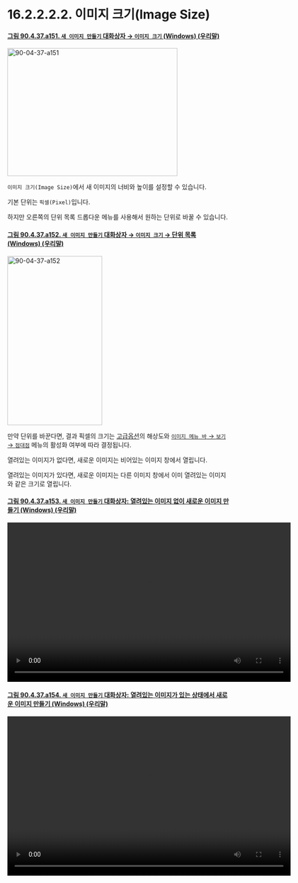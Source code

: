 # 16.2.2.2.2. 이미지 크기(Image Size)

<a id="90-04-37-a151"></a>

#### [그림 90.4.37.a151. `새 이미지 만들기` 대화상자 → `이미지 크기` (Windows) (우리말)](./90-04-0037-create_a_new_image.md#90-04-37-a151s)
<img width="384" height="289" alt="90-04-37-a151" src="https://github.com/user-attachments/assets/1526bd1a-d9ee-4c60-ab3a-fe1de62486d0" />

`이미지 크기(Image Size)`에서 새 이미지의 너비와 높이를 설정할 수 있습니다.

기본 단위는 `픽셀(Pixel)`입니다.

하지만 오른쪽의 단위 목록 드롭다운 메뉴를 사용해서 원하는 단위로 바꿀 수 있습니다.

<a id="90-04-37-a152"></a>

#### [그림 90.4.37.a152. `새 이미지 만들기` 대화상자 → `이미지 크기` → 단위 목록 (Windows) (우리말)](./90-04-0037-create_a_new_image.md#90-04-37-a152)
<img width="214" height="382" alt="90-04-37-a152" src="https://github.com/user-attachments/assets/bb4f67f7-7cc3-45b5-9219-cef0043563ca" />

만약 단위를 바꾼다면, 결과 픽셀의 크기는 [고급옵션](./16-02-02-03-00-advanced_options.md)의 해상도와 [`이미지 메뉴 바` → `보기` → `점대점`](./19-glossaryx-dot_for_dot.md) 메뉴의 활성화 여부에 따라 결정됩니다.

열려있는 이미지가 없다면, 새로운 이미지는 비어있는 이미지 창에서 열립니다.

열려있는 이미지가 있다면, 새로운 이미지는 다른 이미지 창에서 이미 열려있는 이미지와 같은 크기로 열립니다.

<a id="90-04-37-a153"></a>

#### [그림 90.4.37.a153. `새 이미지 만들기` 대화상자: 열려있는 이미지 없이 새로운 이미지 만들기 (Windows) (우리말)](./90-04-0037-create_a_new_image.md#90-04-37-a153)
<video controls="controls" width="640" height="360" src="https://github.com/user-attachments/assets/3a5e8692-e502-416e-80e2-9473a4c7c28e"></video>

<a id="90-04-37-a154"></a>

#### [그림 90.4.37.a154. `새 이미지 만들기` 대화상자: 열려있는 이미지가 있는 상태에서 새로운 이미지 만들기 (Windows) (우리말)](./90-04-0037-create_a_new_image.md#90-04-37-a154)
<video controls="controls" width="640" height="360" src="https://github.com/user-attachments/assets/4e1a768b-d6cf-435f-bfaf-afbe6685b1b1"></video>
